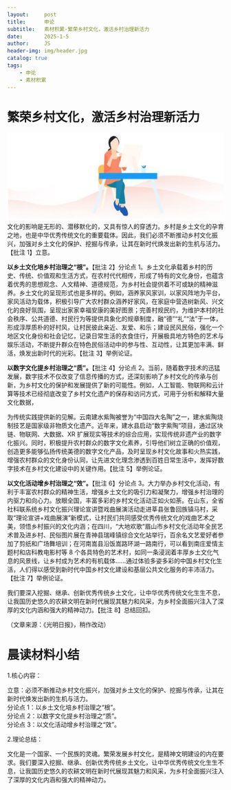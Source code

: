 ```yaml
---
layout:     post
title:      申论
subtitle:   素材积累-繁荣乡村文化，激活乡村治理新活力
date:       2025-1-5
author:     JS
header-img: img/header.jpg
catalog: true
tags:
    - 申论
    - 素材积累
---
```


# 繁荣乡村文化，激活乡村治理新活力  
![](https://raw.githubusercontent.com/about300/about300.github.io/master/img/sucai.jpg)
文化的影响是无形的、潜移默化的，又具有惊人的穿透力。乡村是乡土文化的孕育之地，也是中华优秀传统文化的重要载体。因此，我们必须不断推动乡村文化振兴，加强对乡土文化的保护、挖掘与传承，让其在新时代焕发出新的生机与活力。【批注 1】立意。  

**以乡土文化培乡村治理之“根”。**【批注 2】分论点 1。乡土文化承载着乡村的历史、传统、价值观和生活方式，在农村代代相传，形成了特有的文化身份，也蕴含着优秀的思想观念、人文精神、道德规范，为乡村社会提供着不可或缺的精神滋养。乡土文化的呈现形式也是多样的。例如，涵养家风家训，以家风阵地为平台，家风活动为载体，积极引导广大农村群众涵养好家风，在家庭中营造树新风、兴文化的良好氛围，呈现出家家幸福安康的美好图景；完善村规民约，为维护本村的社会秩序、公共道德、村民行为等提供具象化的规章制度，融“德”“礼”“法”于一体，形成淳厚质朴的好村风，让村民彼此亲近、友爱、和乐；建设民风民俗，强化一个地区文化身份和社会记忆，记录日常生活的衣食住行，开展极具地方特色的艺术与娱乐活动，不断提升群众在特色民俗活动中的参与性、互动性，让其更加丰满、鲜活，焕发出新时代的光彩。【批注 3】举例论证。  

**以数字文化提乡村治理之“质”。**【批注 4】分论点 2。当前，随着数字技术的迅猛发展，数字技术不仅改变了信息传播的方式，还深刻影响了乡村文化的传承与创新，为乡村文化的保护和发展提供了新的可能性。例如，人工智能、物联网和云计算等技术已经彻底改变了乡村文化遗产的保存和访问方式，可用于分析和解释大量文化数据，  

为传统实践提供新的见解。云南建水紫陶被誉为“中国四大名陶”之一，建水紫陶烧制技艺是国家级非物质文化遗产。近年来，建水县启动“数字紫陶”项目，通过区块链、物联网、大数据、XR 扩展现实等技术的综合应用，实现传统非遗产业的数字化振兴。同时，积极提升农村群众的数字文化素养，引导他们树立正确的价值观，创造更多能够弘扬传统美德的数字文化产品，及时呈现乡村文化故事和火热实践，增强农村群众的文化身份认同，让先进文化理念渗透到百姓日常生活中，发挥好数字技术在乡村文化建设中的关键作用。【批注 5】举例论证。  

**以文化活动增乡村治理之“效”。**【批注 6】分论点 3。大力举办乡村文化活动，有利于丰富农村群众的精神生活，增强乡土文化的吸引力和凝聚力，增强乡村治理的内驱力和向心力。放眼全国，丰富多彩的乡村文化活动正如火如荼。在山东，全省社科联系统乡村文化振兴理论宣讲暨戏曲展演活动走进莘县张鲁回族镇马村，采取“理论宣讲+戏曲展演”新模式，让村民们共同感受优秀传统文化的戏曲艺术之美，领悟乡村振兴的文化内涵；在四川，“大地欢歌”眉山市乡村文化活动年全民艺术普及进乡村、民俗图片展在青神县瑞峰镇综合文化站举行，百余名文艺爱好者参加了剪纸和广场舞培训；在河南嵩县沿饭嵩路环湖一路南行，可以看到南庄爱情主题村和店科教电影村等 8 个各具特色的艺术村，如同一条浸润着丰厚乡土文化气息的风景线，让乡村成为艺术的有机载体……通过体验多姿多彩的中国乡村文化生活，人们得以感受到新时代中国乡村文化建设和基层公共文化服务的丰沛活力。【批注 7】举例论证。  

我们要深入挖掘、继承、创新优秀传统乡土文化，让中华优秀传统文化生生不息，让我国历史悠久的农耕文明在新时代展现其魅力和风采，为乡村全面振兴注入了深厚的文化内涵和强大的精神动力。【批注 8】总结回扣。  

（文章来源：《光明日报》，稍作改动）  

# 晨读材料小结  

1.核心内容：  
 
立意：必须不断推动乡村文化振兴，加强对乡土文化的保护、挖掘与传承，让其在新时代焕发出新的生机与活力。  
分论点 1：以乡土文化培乡村治理之“根”。  
分论点 2：以数字文化提乡村治理之“质”。  
分论点 3：以文化活动增乡村治理之“效”。  

2.理论总结：  

文化是一个国家、一个民族的灵魂。繁荣发展乡村文化，是精神文明建设的内在要求。我们要深入挖掘、继承、创新优秀传统乡土文化，让中华优秀传统文化生生不息，让我国历史悠久的农耕文明在新时代展现其魅力和风采，为乡村全面振兴注入了深厚的文化内涵和强大的精神动力。  

